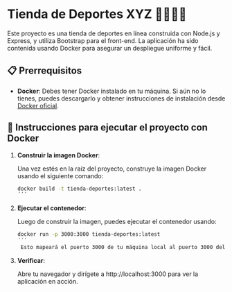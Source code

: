 # Tienda de Deportes XYZ 🏀🚴‍♂️🎾

Este proyecto es una tienda de deportes en línea construida con Node.js y Express, y utiliza Bootstrap para el front-end. La aplicación ha sido contenida usando Docker para asegurar un despliegue uniforme y fácil.

## 📋 Prerrequisitos

- **Docker**: Debes tener Docker instalado en tu máquina. Si aún no lo tienes, puedes descargarlo y obtener instrucciones de instalación desde [Docker oficial](https://www.docker.com/get-started).

## 🚀 Instrucciones para ejecutar el proyecto con Docker

1. **Construir la imagen Docker**:

   Una vez estés en la raíz del proyecto, construye la imagen Docker usando el siguiente comando:

   ```bash
   docker build -t tienda-deportes:latest .
   ´´´

2. **Ejecutar el contenedor**:

   Luego de construir la imagen, puedes ejecutar el contenedor usando:

   ```bash
   docker run -p 3000:3000 tienda-deportes:latest
   ´´´
    Esto mapeará el puerto 3000 de tu máquina local al puerto 3000 del contenedor, lo que significa que podrás acceder a la aplicación en tu navegador web en http://localhost:3000.

3. **Verificar**:

   Abre tu navegador y dirígete a http://localhost:3000 para ver la aplicación en acción.